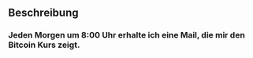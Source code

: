 ## Beschreibung

### Jeden Morgen um 8:00 Uhr erhalte ich eine Mail, die mir den Bitcoin Kurs zeigt.